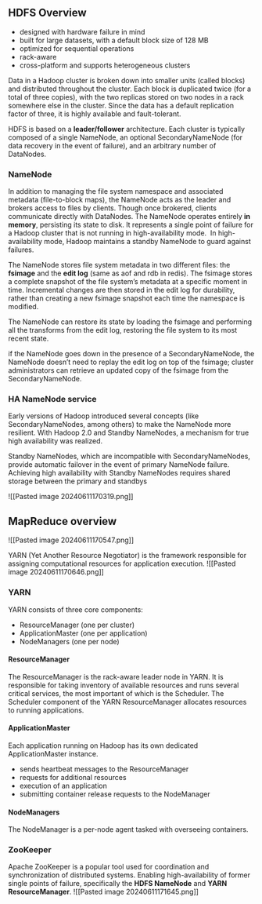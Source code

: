 
## HDFS Overview
- designed with hardware failure in mind
- built for large datasets, with a default block size of 128 MB
- optimized for sequential operations
- rack-aware
- cross-platform and supports heterogeneous clusters

Data in a Hadoop cluster is broken down into smaller units (called blocks) and distributed throughout the cluster. Each block is duplicated twice (for a total of three copies), with the two replicas stored on two nodes in a rack somewhere else in the cluster. Since the data has a default replication factor of three, it is highly available and fault-tolerant.

HDFS is based on a **leader/follower** architecture. Each cluster is typically composed of a single NameNode, an optional SecondaryNameNode (for data recovery in the event of failure), and an arbitrary number of DataNodes.

### NameNode
In addition to managing the file system namespace and associated metadata (file-to-block maps), the NameNode acts as the leader and brokers access to files by clients.
Though once brokered, clients communicate directly with DataNodes.
The NameNode operates entirely **in memory**, persisting its state to disk.
It represents a single point of failure for a Hadoop cluster that is not running in high-availability mode.  In high-availability mode, Hadoop maintains a standby NameNode to guard against failures.

The NameNode stores file system metadata in two different files: the **fsimage** and the **edit log** (same as aof and rdb in redis).
The fsimage stores a complete snapshot of the file system’s metadata at a specific moment in time. Incremental changes are then stored in the edit log for durability, rather than creating a new fsimage snapshot each time the namespace is modified.

The NameNode can restore its state by loading the fsimage and performing all the transforms from the edit log, restoring the file system to its most recent state.

if the NameNode goes down in the presence of a SecondaryNameNode, the NameNode doesn’t need to replay the edit log on top of the fsimage; cluster administrators can retrieve an updated copy of the fsimage from the SecondaryNameNode.

### HA NameNode service
Early versions of Hadoop introduced several concepts (like SecondaryNameNodes, among others) to make the NameNode more resilient. With Hadoop 2.0 and Standby NameNodes, a mechanism for true high availability was realized.

Standby NameNodes, which are incompatible with SecondaryNameNodes, provide automatic failover in the event of primary NameNode failure. Achieving high availability with Standby NameNodes requires shared storage between the primary and standbys

![[Pasted image 20240611170319.png]]


## MapReduce overview
![[Pasted image 20240611170547.png]]

YARN (Yet Another Resource Negotiator) is the framework responsible for assigning computational resources for application execution.
![[Pasted image 20240611170646.png]]

### YARN
YARN consists of three core components:
- ResourceManager (one per cluster)
- ApplicationMaster (one per application)
- NodeManagers (one per node)

#### ResourceManager
The ResourceManager is the rack-aware leader node in YARN. It is responsible for taking inventory of available resources and runs several critical services, the most important of which is the Scheduler.
The Scheduler component of the YARN ResourceManager allocates resources to running applications.

#### ApplicationMaster
Each application running on Hadoop has its own dedicated ApplicationMaster instance.
- sends heartbeat messages to the ResourceManager
- requests for additional resources
- execution of an application
- submitting container release requests to the NodeManager

#### NodeManagers
The NodeManager is a per-node agent tasked with overseeing containers.

### ZooKeeper
Apache ZooKeeper is a popular tool used for coordination and synchronization of distributed systems.
Enabling high-availability of former single points of failure, specifically the **HDFS NameNode** and **YARN ResourceManager**.
![[Pasted image 20240611171645.png]]

